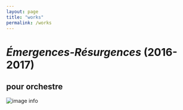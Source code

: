 ```yaml
---
layout: page
title: "works"
permalink: /works
---
```


# _Émergences-Résurgences_ (2016-2017)
## pour orchestre



![image info](https://static.wixstatic.com/media/d50e54_31dc2c22791d432e9a7c989857966e8f~mv2.jpg/v1/fill/w_752,h_424,al_c,q_80,usm_0.66_1.00_0.01,enc_auto/Capture%20d%E2%80%99%C3%A9cran%202023-07-14%20%C3%A0%2015_28_edited.jpg)
